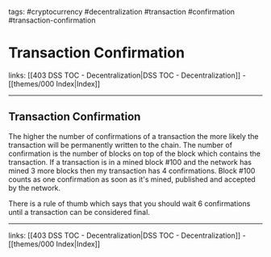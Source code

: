 tags: #cryptocurrency #decentralization #transaction #confirmation #transaction-confirmation

# Transaction Confirmation

links: [[403 DSS TOC - Decentralization|DSS TOC - Decentralization]] - [[themes/000 Index|Index]]

---

## Transaction Confirmation

The higher the number of confirmations of a transaction the more likely the transaction will be permanently written to the chain. The number of confirmation is the number of blocks on top of the block which contains the transaction. If a transaction is in a mined block #100 and the network has mined 3 more blocks then my transaction has 4 confirmations. Block #100 counts as one confirmation as soon as it's mined, published and accepted by the network.

There is a rule of thumb which says that you should wait 6 confirmations until a transaction can be considered final.

---
links: [[403 DSS TOC - Decentralization|DSS TOC - Decentralization]] - [[themes/000 Index|Index]]